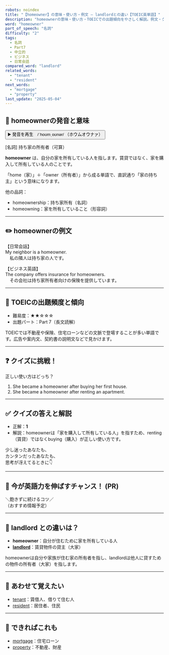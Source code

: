 ```yaml
---
robots: noindex
title: "【homeowner】の意味・使い方・例文 ― landlordとの違い【TOEIC英単語】"
description: "homeownerの意味・使い方・TOEICでの出題傾向をやさしく解説。例文・クイズ付きでlandlordとの違いもわかりやすく学べます。"
word: "homeowner"
part_of_speech: "名詞"
difficulty: "2"
tags:
  - 名詞
  - Part7
  - 中立的
  - ビジネス
  - 日常会話
compared_word: "landlord"
related_words:
  - "tenant"
  - "resident"
next_words:
  - "mortgage"
  - "property"
last_update: "2025-05-04"
---
```


## 🔰 homeownerの発音と意味

<button class="play-audio" onclick="playTTS('homeowner')">
  <span class="play-audio-main">
    ▶️ 発音を再生　/ˈhoʊmˌoʊnər/
  </span>
  <span class="play-audio-sub">
    （ホウムオウナァ）
  </span>
</button>

[名詞] 持ち家の所有者（可算）

**homeowner** は、自分の家を所有している人を指します。賃貸ではなく、家を購入して所有している人のことです。

「home（家）」＋「owner（所有者）」から成る単語で、直訳通り「家の持ち主」という意味になります。

他の品詞：  
- homeownership：持ち家所有（名詞）
- homeowning：家を所有していること（形容詞）

---

## ✏️ homeownerの例文

【日常会話】  
My neighbor is a homeowner.  
　私の隣人は持ち家の人です。

【ビジネス英語】  
The company offers insurance for homeowners.  
　その会社は持ち家所有者向けの保険を提供しています。

---

## 🎯 TOEICの出題頻度と傾向

- 難易度：★★☆☆☆
- 出題パート：Part 7（長文読解）

TOEICでは不動産や保険、住宅ローンなどの文脈で登場することが多い単語です。広告や案内文、契約書の説明文などで見かけます。

---

## ❓ クイズに挑戦！

正しい使い方はどっち？

1. She became a homeowner after buying her first house.  
2. She became a homeowner after renting an apartment.

---

## ✅ クイズの答えと解説

- 正解：**1**
- 解説：homeownerは「家を購入して所有している人」を指すため、renting（賃貸）ではなくbuying（購入）が正しい使い方です。

少し迷ったあなたも、  
カンタンだったあなたも、  
思考が冴えてるときに👇️

---

## 🚀 今が英語力を伸ばすチャンス！ (PR)

<div class="info-center">
＼飽きずに続けるコツ／<br>  
（おすすめ情報予定）
</div>

---

## 🤔  landlord との違いは？

- **homeowner**：自分が住むために家を所有している人
- **[landlord](/word/landlord)**：賃貸物件の貸主（大家）

homeownerは自分や家族が住む家の所有者を指し、landlordは他人に貸すための物件の所有者（大家）を指します。

---

## 🧩 あわせて覚えたい

- [tenant](/word/tenant)：賃借人、借りて住む人
- [resident](/word/resident)：居住者、住民

---

## 📖 できればこれも

- [mortgage](/word/mortgage)：住宅ローン
- [property](/word/property)：不動産、財産

<!-- cvid: aid15_bid27 -->
